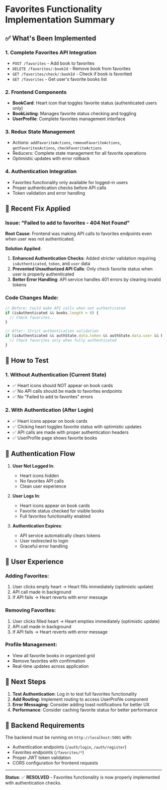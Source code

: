 # Favorites Functionality Implementation Summary

## ✅ What's Been Implemented

### 1. **Complete Favorites API Integration**
- `POST /favorites` - Add book to favorites
- `DELETE /favorites/:bookId` - Remove book from favorites  
- `GET /favorites/check/:bookId` - Check if book is favorited
- `GET /favorites` - Get user's favorite books list

### 2. **Frontend Components**
- **BookCard**: Heart icon that toggles favorite status (authenticated users only)
- **BookListing**: Manages favorite status checking and toggling
- **UserProfile**: Complete favorites management interface

### 3. **Redux State Management**
- Actions: `addFavoriteActions`, `removeFavoriteActions`, `getFavoritesActions`, `checkFavoriteActions`
- Reducers: Complete state management for all favorite operations
- Optimistic updates with error rollback

### 4. **Authentication Integration**
- Favorites functionality only available for logged-in users
- Proper authentication checks before API calls
- Token validation and error handling

## 🔧 Recent Fix Applied

### Issue: "Failed to add to favorites - 404 Not Found"
**Root Cause**: Frontend was making API calls to favorites endpoints even when user was not authenticated.

**Solution Applied**:
1. **Enhanced Authentication Checks**: Added stricter validation requiring `isAuthenticated`, `token`, and `user` data
2. **Prevented Unauthorized API Calls**: Only check favorite status when user is properly authenticated
3. **Better Error Handling**: API service handles 401 errors by clearing invalid tokens

### Code Changes Made:
```typescript
// Before: Could make API calls when not authenticated
if (isAuthenticated && books.length > 0) {
  // Check favorites...
}

// After: Strict authentication validation
if (isAuthenticated && authState.data.token && authState.data.user && books.length > 0) {
  // Check favorites only when fully authenticated
}
```

## 🧪 How to Test

### 1. **Without Authentication** (Current State)
- ✅ Heart icons should NOT appear on book cards
- ✅ No API calls should be made to favorites endpoints
- ✅ No "Failed to add to favorites" errors

### 2. **With Authentication** (After Login)
- ✅ Heart icons appear on book cards
- ✅ Clicking heart toggles favorite status with optimistic updates
- ✅ API calls are made with proper authentication headers
- ✅ UserProfile page shows favorite books

## 🔐 Authentication Flow

1. **User Not Logged In**:
   - Heart icons hidden
   - No favorites API calls
   - Clean user experience

2. **User Logs In**:
   - Heart icons appear on book cards
   - Favorite status checked for visible books
   - Full favorites functionality enabled

3. **Authentication Expires**:
   - API service automatically clears tokens
   - User redirected to login
   - Graceful error handling

## 📱 User Experience

### Adding Favorites:
1. User clicks empty heart → Heart fills immediately (optimistic update)
2. API call made in background
3. If API fails → Heart reverts with error message

### Removing Favorites:
1. User clicks filled heart → Heart empties immediately (optimistic update)  
2. API call made in background
3. If API fails → Heart reverts with error message

### Profile Management:
- View all favorite books in organized grid
- Remove favorites with confirmation
- Real-time updates across application

## 🚀 Next Steps

1. **Test Authentication**: Log in to test full favorites functionality
2. **Add Routing**: Implement routing to access UserProfile component
3. **Error Messaging**: Consider adding toast notifications for better UX
4. **Performance**: Consider caching favorite status for better performance

## 🔗 Backend Requirements

The backend must be running on `http://localhost:5001` with:
- Authentication endpoints (`/auth/login`, `/auth/register`)
- Favorites endpoints (`/favorites/*`)
- Proper JWT token validation
- CORS configuration for frontend requests

---

**Status**: ✅ **RESOLVED** - Favorites functionality is now properly implemented with authentication checks.
